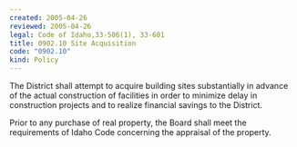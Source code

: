```yaml
---
created: 2005-04-26
reviewed: 2005-04-26
legal: Code of Idaho,33-506(1), 33-601
title: 0902.10 Site Acquisition
code: "0902.10"
kind: Policy
---
```


The District shall attempt to acquire building sites substantially in advance of the actual construction of facilities in order to minimize delay in construction projects and to realize financial savings to the District.

Prior to any purchase of real property, the Board shall meet the requirements of Idaho Code concerning the appraisal of the property.

